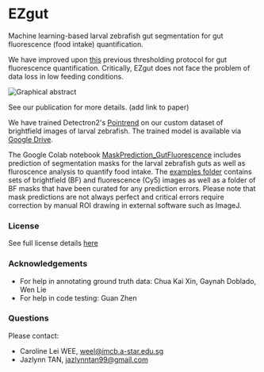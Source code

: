 # EZgut
Machine learning-based larval zebrafish gut segmentation for gut fluorescence (food intake) quantification.

We have improved upon [this](https://elifesciences.org/articles/43775) previous thresholding protocol for gut fluorescence quantification. Critically, EZgut does not face the problem of data loss in low feeding conditions.

![Graphical abstract](./graphical_abstract.svg)

See our publication for more details. (add link to paper)

We have trained Detectron2's [Pointrend](https://github.com/facebookresearch/detectron2/tree/main/projects/PointRend) on our custom dataset of brightfield images of larval zebrafish. The trained model is available via [Google Drive](https://drive.google.com/file/d/1-4Mr0_6xhiZh5QW7IjN8P-Jx1UKQBxbG/view?usp=sharing).

The Google Colab notebook [MaskPrediction_GutFluorescence](./MaskPrediction_FluorescenceAnalysis_v1.ipynb) includes prediction of segmentation masks for the larval zebrafish guts as well as fluroscence analysis to quantify food intake. The [examples folder](./examples/) contains sets of brightfield (BF) and fluorescence (Cy5) images as well as a folder of BF masks that have been curated for any prediction errors. Please note that mask predictions are not always perfect and critical errors require correction by manual ROI drawing in external software such as ImageJ.

### License
See full license details [here](./LICENSE)

### Acknowledgements
* For help in annotating ground truth data: Chua Kai Xin, Gaynah Doblado, Wen Lie
* For help in code testing: Guan Zhen

### Questions
Please contact:
* Caroline Lei WEE, weel@imcb.a-star.edu.sg
* Jazlynn TAN, jazlynntan99@gmail.com
